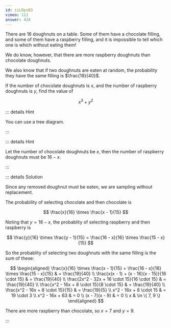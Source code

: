 ```yaml
---
id: iiLDpsB3
vimeo: 111
answer: 424
---
```


There are $16$ doughnuts on a table. Some of them have a chocolate filling, and
some of them have a raspberry filling, and it is impossible to tell which one is
which without eating them!

We do know, however, that there are more raspberry doughnuts than chocolate
doughnuts.

We also know that if two doughnuts are eaten at random, the probability they
have the same filling is $\frac{19}{40}$.

If the number of chocolate doughnuts is $x$, and the number of raspberry
doughnuts is $y$, find the value of

$$
x^3 + y^2
$$

<AnswerInput :answer="$frontmatter.answer" />

::: details Hint

You can use a tree diagram.

:::

::: details Hint

Let the number of chocolate doughnuts be $x$, then the number of raspberry
doughnuts must be $16-x.$

:::

::: details Solution

Since any removed doughnut must be eaten, we are sampling without replacement.

The probability of selecting chocolate and then chocolate is

$$
\frac{x}{16} \times \frac{x - 1}{15}
$$

Noting that $y = 16 - x$, the probablity of selecting raspberry and then
raspberry is

$$
\frac{y}{16} \times \frac{y - 1}{15} = \frac{16 - x}{16} \times \frac{15 - x}{15}
$$

So the probablity of selecting two doughnuts with the same filling is the sum of
these:

$$
\begin{aligned}
\frac{x}{16} \times \frac{x - 1}{15} + \frac{16 - x}{16} \times \frac{15 - x}{15} & = \frac{19}{40} \\
\frac{x(x - 1) + (x - 16)(x - 15)}{16 \cdot 15} & = \frac{19}{40} \\
\frac{2x^2 - 32x + 16 \cdot 15}{16 \cdot 15} & = \frac{19}{40} \\
\frac{x^2 - 16x + 8 \cdot 15}{8 \cdot 15} & = \frac{19}{40} \\
\frac{x^2 - 16x + 8 \cdot 15}{15} & = \frac{19}{5} \\
x^2 - 16x + 8 \cdot 15 & = 19 \cdot 3 \\
x^2 - 16x + 63 & = 0 \\
(x - 7)(x - 9) & = 0 \\
x & \in \{ 7, 9 \}
\end{aligned}
$$

There are more raspberry than chocolate, so $x = 7$ and $y = 9$.

:::
